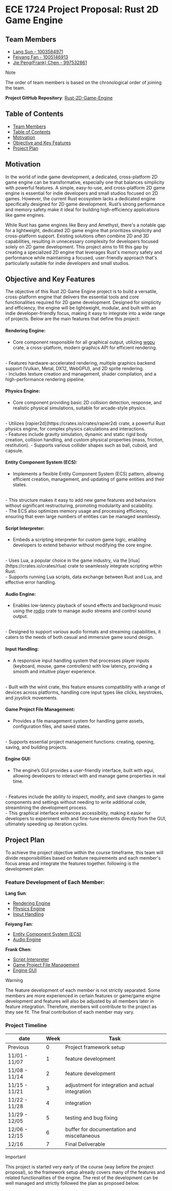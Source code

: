 # ECE 1724 Project Proposal: Rust 2D Game Engine

## Team Members

- [Lang Sun - 1003584971](https://github.com/gh0stintheshe11)
- [Feiyang Fan - 1005146913](https://github.com/feiyangfan)
- [Jie Peng(Frank) Chen - 997532861](https://github.com/frankjc2022)

> [!NOTE]
> The order of team members is based on the chronological order of joining the team.

**Project GitHub Repository**: [Rust-2D-Game-Engine](https://github.com/gh0stintheshe11/Rust-2D-Game-Engine)

## Table of Contents
- [Team Members](#team-members)
- [Table of Contents](#table-of-contents)
- [Motivation](#motivation)
- [Objective and Key Features](#objective-and-key-features)
- [Project Plan](#project-plan)

## Motivation

In the world of indie game development, a dedicated, cross-platform 2D game engine can be transformative, especially one that balances simplicity with powerful features. A simple, easy-to-use, and cross-platform 2D game engine is essential for indie developers and small studios focused on 2D games. However, the current Rust ecosystem lacks a dedicated engine specifically designed for 2D game development. Rust’s strong performance and memory safety make it ideal for building high-efficiency applications like game engines.

While Rust has game engines like Bevy and Amethyst, there's a notable gap for a lightweight, dedicated 2D game engine that prioritizes simplicity and cross-platform support. Existing solutions often combine 2D and 3D capabilities, resulting in unnecessary complexity for developers focused solely on 2D game development. This project aims to fill this gap by creating a specialized 2D engine that leverages Rust's memory safety and performance while maintaining a focused, user-friendly approach that's particularly suitable for indie developers and small studios.

## Objective and Key Features

The objective of this Rust 2D Game Engine project is to build a versatile, cross-platform engine that delivers the essential tools and core functionalities required for 2D game development. Designed for simplicity and efficiency, the engine will be lightweight, modular, and built with an indie developer-friendly focus, making it easy to integrate into a wide range of projects. 
Below are the main features that define this project:

#### Rendering Engine:

- Core component responsible for all graphical output, utilizing [wgpu](https://crates.io/crates/wgpu) crate, a cross-platform, modern graphics API for efficient rendering.
<br>
- Features hardware-accelerated rendering, multiple graphics backend support (Vulkan, Metal, DX12, WebGPU), and 2D sprite rendering.
<br>
- Includes texture creation and management, shader compilation, and a high-performance rendering pipeline.

#### Physics Engine:

- Core component providing basic 2D collision detection, response, and realistic physical 
simulations, suitable for arcade-style physics.
<br>
- Utilizes [rapier2d](https://crates.io/crates/rapier2d) crate, a powerful Rust physics engine, for complex physics calculations and interactions.
<br>
- Features include gravity simulation, dynamic and static rigid body creation, collision handling, and custom physical properties (mass, friction, restitution).
- Supports various collider shapes such as ball, cuboid, and capsule.

#### Entity Component System (ECS):

- Implements a flexible Entity Component System (ECS) pattern, allowing efficient creation, management, and updating of game entities and their states.
<br>
- This structure makes it easy to add new game features and behaviors without significant restructuring, promoting modularity and scalability.
<br>
- The ECS also optimizes memory usage and processing efficiency, ensuring that even large numbers of entities can be managed seamlessly.

#### Script Interpreter:

- Embeds a scripting interpreter for custom game logic, enabling developers to extend behavior without modifying the core engine.
<br>
- Uses Lua, a popular choice in the game industry, via the [rlua](https://crates.io/crates/rlua) crate to seamlessly integrate scripting within Rust.
<br>
- Supports running Lua scripts, data exchange between Rust and Lua, and effective error handling.

#### Audio Engine:

- Enables low-latency playback of sound effects and background music using the [rodio](https://crates.io/crates/rodio) crate to manage audio streams and control sound output.
<br>
- Designed to support various audio formats and streaming capabilities, it caters to the needs of both casual and immersive game sound design.

#### Input Handling:

- A responsive input handling system that processes player inputs (keyboard, mouse, game controllers) with low latency, providing a smooth and intuitive player experience.
<br>
- Built with the winit crate, this feature ensures compatibility with a range of devices across platforms, handling core input types like clicks, keystrokes, and joystick movements.

#### Game Project File Management:

- Provides a file management system for handling game assets, configuration files, and saved states.
<br>
- Supports essential project management functions: creating, opening, saving, and building projects.

#### Engine GUI:

- The engine’s GUI provides a user-friendly interface, built with egui, allowing developers to interact with and manage game properties in real time.
<br>
- Features include the ability to inspect, modify, and save changes to game components and settings without needing to write additional code, streamlining the development process.
<br>
- This graphical interface enhances accessibility, making it easier for developers to experiment with and fine-tune elements directly from the GUI, ultimately speeding up iteration cycles.

## Project Plan

To achieve the project objective within the course timeframe, this team will divide responsibilities based on feature requirements and each member's focus areas and integrate the features together. following is the development plan:

### Feature Development of Each Member:

**Lang Sun**:

- [Rendering Engine](#rendering-engine)
- [Physics Engine](#physics-engine)
- [Input Handling](#input-handling)

**Feiyang Fan**: 

- [Entity Component System (ECS)](#ecs)
- [Audio Engine](#audio-engine)

**Frank Chen**:

- [Script Interpreter](#script-interpreter)
- [Game Project File Management](#game-project-file-management)
- [Engine GUI](#engine-gui)

> [!WARNING]
> The feature development of each member is not strictly separated. Some members are more experienced in certain features or game/game engine development and features will also be adjusted by all members later in feature integration. Therefore, members will contribute to the project as they see fit. The final contribution of each member may vary.

### Project Timeline

| date     | Week | Task |
| ---      | ---  | ---  |
| Previous | 0    | Project framework setup |
| 11/01 - 11/07    | 1    | feature development |
| 11/08 - 11/14    | 2    | feature development |
| 11/15 - 11/21    | 3    | adjustment for integration and actual integration |
| 11/22 - 11/28    | 4    | integration |
| 11/29 - 12/05    | 5    | testing and bug fixing |
| 12/06 - 12/15    | 6    | buffer for documentation and miscellaneous |
| 12/16 | 7    | Final Deliverable |

> [!IMPORTANT]
> This project is started very early of the course (way before the project proposal), so the framework setup already covers many of the features and related functionalities of the engine. The rest of the development can be well managed and strictly followed the plan as proposed below.